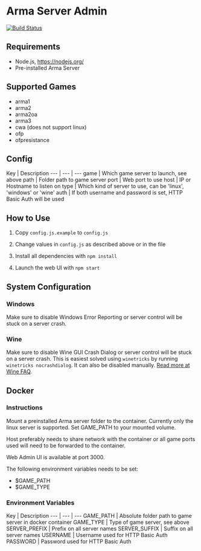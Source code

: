 # Arma Server Admin

[![Build Status](https://travis-ci.org/Dahlgren/arma-server-web-admin.svg?branch=master)](https://travis-ci.org/Dahlgren/arma-server-web-admin)

## Requirements

- Node.js, https://nodejs.org/
- Pre-installed Arma Server

## Supported Games

- arma1
- arma2
- arma2oa
- arma3
- cwa (does not support linux)
- ofp
- ofpresistance

## Config

Key | Description
--- | --- | ---
game | Which game server to launch, see above
path | Folder path to game server
port | Web port to use
host | IP or Hostname to listen on
type | Which kind of server to use, can be 'linux', 'windows' or 'wine'
auth | If both username and password is set, HTTP Basic Auth will be used

## How to Use

1. Copy `config.js.example` to `config.js`

2. Change values in `config.js` as described above or in the file

3. Install all dependencies with `npm install`

4. Launch the web UI with `npm start`

## System Configuration

### Windows

Make sure to disable Windows Error Reporting or server control will be stuck on a server crash.

### Wine

Make sure to disable Wine GUI Crash Dialog or server control will be stuck on a server crash.
This is easiest solved using `winetricks` by running `winetricks nocrashdialog`.
It can also be disabled manually.
[Read more at Wine FAQ](http://wiki.winehq.org/FAQ#head-c857c433cf9fc1dcd90b8369ef75c325483c91d6).

## Docker

### Instructions

Mount a preinstalled Arma server folder to the container.
Currently only the linux server is supported.
Set GAME_PATH to your mounted volume.

Host preferably needs to share network with the container or all game ports used will need to be forwarded to the container.

Web Admin UI is available at port 3000.

The following environment variables needs to be set:
* $GAME_PATH
* $GAME_TYPE

### Environment Variables

Key | Description
--- | --- | ---
GAME_PATH | Absolute folder path to game server in docker container
GAME_TYPE | Type of game server, see above
SERVER_PREFIX | Prefix on all server names
SERVER_SUFFIX | Suffix on all server names
USERNAME | Username used for HTTP Basic Auth
PASSWORD | Password used for HTTP Basic Auth
